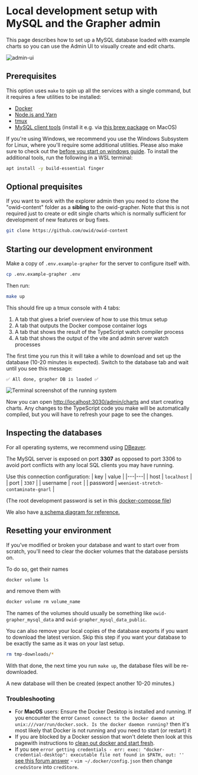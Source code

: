 # Local development setup with MySQL and the Grapher admin

This page describes how to set up a MySQL database loaded with example charts so you can use the Admin UI to visually create and edit charts.

![admin-ui](./screenshots/admin-ui.png)

## Prerequisites

This option uses `make` to spin up all the services with a single command, but it requires a few utilities to be installed:

-   [Docker](https://www.docker.com/get-started)
-   [Node.js and Yarn](./local-typescript-setup.md)
-   [tmux](https://github.com/tmux/tmux/wiki/Installing#binary-packages)
-   [MySQL client tools](https://dev.mysql.com/doc/refman/8.0/en/mysql.html) (install it e.g. via [this brew package](https://formulae.brew.sh/formula/mysql-client) on MacOS)

If you're using Windows, we recommend you use the Windows Subsystem for Linux, where you'll require some additional utilities. Please also make sure to check out the [before you start on windows guide](before-you-start-on-windows.md). To install the additional tools, run the following in a WSL terminal:

```bash
apt install -y build-essential finger
```

## Optional prequisites

If you want to work with the explorer admin then you need to clone the "owid-content" folder as a **sibling** to the owid-grapher. Note that this is not required just to create or edit single charts which is normally sufficient for development of new features or bug fixes.

```bash
git clone https://github.com/owid/owid-content
```

## Starting our development environment

Make a copy of `.env.example-grapher` for the server to configure itself with.

```bash
cp .env.example-grapher .env
```

Then run:

```bash
make up
```

This should fire up a tmux console with 4 tabs:

1. A tab that gives a brief overview of how to use this tmux setup
2. A tab that outputs the Docker compose container logs
3. A tab that shows the result of the TypeScript watch compiler process
4. A tab that shows the output of the vite and admin server watch processes

The first time you run this it will take a while to download and set up the database (10-20 minutes is expected). Switch to the database tab and wait until you see this message:

```
✅ All done, grapher DB is loaded ✅
```

![Terminal screenshot of the running system](./screenshots/tmux-setup.png)

Now you can open [http://localhost:3030/admin/charts](http://localhost:3030/admin/charts) and start creating charts. Any changes to the TypeScript code you make will be automatically compiled, but you will have to refresh your page to see the changes.

## Inspecting the databases

For all operating systems, we recommend using [DBeaver](https://dbeaver.io/).

The MySQL server is exposed on port **3307** as opposed to port 3306 to avoid port conflicts with any local SQL clients you may have running.

Use this connection configuration:
| key | value |
|---|---|
| host | `localhost` |
| port | `3307` |
| username | `root` |
| password | `weeniest-stretch-contaminate-gnarl` |

(The root development password is set in this [docker-compose file](https://github.com/owid/owid-grapher/blob/master/docker-compose.grapher.yml#L40))

We also have [a schema diagram for reference.](screenshots/er_diagram.png)

## Resetting your environment

If you've modified or broken your database and want to start over from scratch, you'll need to clear the docker volumes that the database persists on.

To do so, get their names

```bash
docker volume ls
```

and remove them with

```bash
docker volume rm volume_name
```

The names of the volumes should usually be something like `owid-grapher_mysql_data` and `owid-grapher_mysql_data_public`.

You can also remove your local copies of the database exports if you want to download the latest version. Skip this step if you want your database to be exactly the same as it was on your last setup.

```bash
rm tmp-downloads/*
```

With that done, the next time you run `make up`, the database files will be re-downloaded.

A new database will then be created (expect another 10-20 minutes.)

### Troubleshooting

-   For **MacOS** users: Ensure the Docker Desktop is installed and running. If you encounter the error `Cannot connect to the Docker daemon at unix:///var/run/docker.sock. Is the docker daemon running?` then it's most likely that Docker is not running and you need to start (or restart) it
-   If you are blocked by a Docker session that won't delete then look at this pagewith instructions to [clean out docker and start fresh](./local-docker-setup.md).
-   If you see `error getting credentials - err: exec: "docker-credential-desktop": executable file not found in $PATH, out: ''` [see this forum answer](https://forums.docker.com/t/docker-credential-desktop-exe-executable-file-not-found-in-path-using-wsl2/100225/5) - `vim ~/.docker/config.json` then change `credsStore` into `credStore`.
